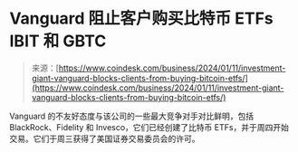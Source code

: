 <!--yml

category: 未分类

date: 2024-05-27 14:40:58

-->

# Vanguard 阻止客户购买比特币 ETFs IBIT 和 GBTC

> 来源：[https://www.coindesk.com/business/2024/01/11/investment-giant-vanguard-blocks-clients-from-buying-bitcoin-etfs/](https://www.coindesk.com/business/2024/01/11/investment-giant-vanguard-blocks-clients-from-buying-bitcoin-etfs/)

Vanguard 的不友好态度与该公司的一些最大竞争对手对比鲜明，包括 BlackRock、Fidelity 和 Invesco，它们已经创建了比特币 ETFs，并于周四开始交易。它们于周三获得了美国证券交易委员会的许可。
